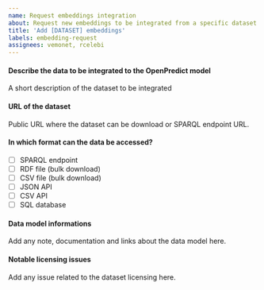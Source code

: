 ```yaml
---
name: Request embeddings integration
about: Request new embeddings to be integrated from a specific dataset to the OpenPredict model
title: 'Add [DATASET] embeddings'
labels: embedding-request
assignees: vemonet, rcelebi
---
```


#### Describe the data to be integrated to the OpenPredict model
A short description of the dataset to be integrated

#### URL of the dataset

Public URL where the dataset can be download or SPARQL endpoint URL.

#### In which format can the data be accessed?

- [ ] SPARQL endpoint
- [ ] RDF file (bulk download)
- [ ] CSV file (bulk download)
- [ ] JSON API
- [ ] CSV API
- [ ] SQL database

#### Data model informations

Add any note, documentation and links about the data model here.

#### Notable licensing issues 
Add any issue related to the dataset licensing here.

